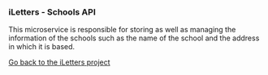 ### iLetters - Schools API

This microservice is responsible for storing as well as managing the information of the schools such as the name of the school
and the address in which it is based.

[Go back to the iLetters project](https://github.com/MlamliLolwane/iLetters)

